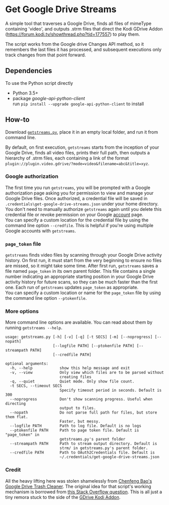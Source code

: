 # Get Google Drive Streams
A simple tool that traverses a Google Drive, finds all files of mimeType containing 'video', and outputs .strm files that direct the Kodi GDrive Addon (https://forum.kodi.tv/showthread.php?tid=177557) to play them.

The script works from the Google drive Changes API method, so it remembers the last files it has processed, and subsequent executions only track changes from that point forward.

## Dependencies
To use the Python script directly
* Python 3.5+
* package *google-api-python-client*  
run `pip install --upgrade google-api-python-client` to install

## How-to
Download [`getstreams.py`](https://raw.githubusercontent.com/makkonen/get-google-drive-streams/master/getstreams.py), place it in an empty local folder, and run it from command line.

By default, on first execution, `getstreams` starts from the inception of your Google Drive, finds all video files, prints their full path, then outputs a hierarchy of .strm files, each containing a link of the format `plugin://plugin.video.gdrive/?mode=video&filename=abc&title=xyz`.

### Google authorization
The first time you run `getstreams`, you will be prompted with a Google authorization page asking you for permission to view and manage your Google Drive files.
Once authorized, a credential file will be saved in `.credentials\get-google-drive-streams.json` under your home directory.
You don't need to manually authorize `getstreams` again until you delete this credential file or revoke permission on your Google [account](https://myaccount.google.com/permissions "Apps connected to your account") page.  
You can specify a custom location for the credential file by using the command line option `--credfile`. This is helpful if you're using multiple Google accounts with `getstreams`.

### `page_token` file
`getstreams` finds video files by scanning through your Google Drive activity history.
On first run, it must start from the very beginning to ensure no files are missed, so it might take some time.
After first run, `getstreams` saves a file named `page_token` in its own parent folder.
This file contains a single number indicating an appropriate starting position in your Google Drive activity history for future scans,
so they can be much faster than the first one. Each run of `getstreams` updates `page_token` as appropriate.  
You can specify a custom location or name for the `page_token` file by using the command line option `--ptokenfile`.

### More options
More command line options are available. You can read about them by running `getstreams --help`.
```
usage: getstreams.py [-h] [-v] [-q] [-t SECS] [-m] [--noprogress] [--nopath]
                     [--logfile PATH] [--ptokenfile PATH] [--streampath PATH]
                     [--credfile PATH]

optional arguments:
  -h, --help            show this help message and exit
  -v, --view            Only view which files are to be parsed without
                        creating files
  -q, --quiet           Quiet mode. Only show file count.
  -t SECS, --timeout SECS
                        Specify timeout period in seconds. Default is 300
  --noprogress          Don't show scanning progress. Useful when directing
                        output to files.
  --nopath              Do not parse full path for files, but store them flat.
                        Faster, but messy.
  --logfile PATH        Path to log file. Default is no logs
  --ptokenfile PATH     Path to page token file. Default is "page_token" in
                        getstreams.py's parent folder
  --streampath PATH     Path to stream output directory. Default is
                        strm/ in getstreams.py's parent folder.
  --credfile PATH       Path to OAuth2Credentials file. Default is
                        ~/.credentials/get-google-drive-streams.json
```

### Credit
All the heavy lifting here was stolen shamelessly from [Chenfeng Bao's Google Drive Trash Cleaner](https://github.com/cfbao/google-drive-trash-cleaner). The original idea for that script's working mechanism is borrowed from
[this Stack Overflow question](https://stackoverflow.com/questions/34803290/how-to-retrieve-a-recent-list-of-trashed-files-using-google-drive-api). This is all just a tiny remora stuck to the side of the [GDrive Kodi Addon](https://github.com/ddurdle/GDrive-for-KODI).
